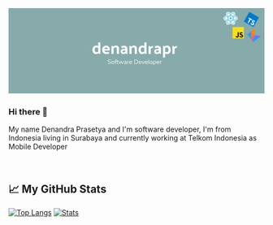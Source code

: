 ![denandrapr](./banner.png)

### Hi there 👋

My name Denandra Prasetya and I'm software developer, I'm from Indonesia living in Surabaya and currently working at Telkom Indonesia as Mobile Developer

<br />

<!--START_SECTION:stats-->
## &#x1f4c8; My GitHub Stats
[![Top Langs](https://github-readme-stats.vercel.app/api/top-langs/?username=denandrapr&layout=compact&hide=blade,css,less,html&theme=dracula)](https://github.com/denandrapr/denandrapr)
[![Stats](https://github-readme-stats.vercel.app/api?username=denandrapr&layout=compact&theme=dracula&show_icons=true&line_height=27)](https://github.com/denandrapr/denandrapr)
<!--END_SECTION:stats-->
